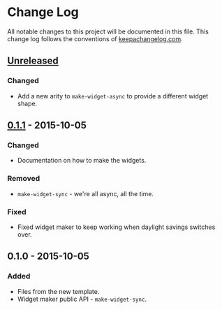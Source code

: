 # Change Log
All notable changes to this project will be documented in this file. This change log follows the conventions of [keepachangelog.com](http://keepachangelog.com/).

## [Unreleased][unreleased]
### Changed
- Add a new arity to `make-widget-async` to provide a different widget shape.

## [0.1.1] - 2015-10-05
### Changed
- Documentation on how to make the widgets.

### Removed
- `make-widget-sync` - we're all async, all the time.

### Fixed
- Fixed widget maker to keep working when daylight savings switches over.

## 0.1.0 - 2015-10-05
### Added
- Files from the new template.
- Widget maker public API - `make-widget-sync`.

[unreleased]: https://github.com/your-name/modern-cljs/compare/0.1.1...HEAD
[0.1.1]: https://github.com/your-name/modern-cljs/compare/0.1.0...0.1.1
